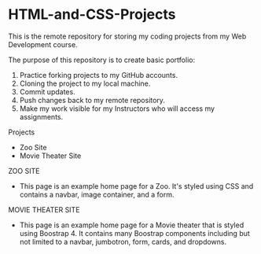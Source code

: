 # HTML-and-CSS-Projects

This is the remote repository for storing my coding projects from my Web Development course.

The purpose of this repository is to create basic portfolio: 
1. Practice forking projects to my GitHub accounts. 
2. Cloning the project to my local machine. 
3. Commit updates.
4. Push changes back to my remote repository.
5. Make my work visible for my Instructors who will access my assignments.

Projects
- Zoo Site
- Movie Theater Site

ZOO SITE
- This page is an example home page for a Zoo. It's styled using CSS and contains a navbar, image container, and a form.

MOVIE THEATER SITE
- This page is an example home page for a Movie theater that is styled using Boostrap 4. It contains many Boostrap components including but not limited to a navbar, jumbotron, form, cards, and dropdowns.
